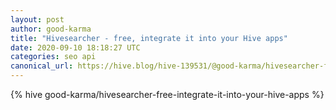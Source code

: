 ```yaml
---
layout: post
author: good-karma
title: "Hivesearcher - free, integrate it into your Hive apps"
date: 2020-09-10 18:18:27 UTC
categories: seo api
canonical_url: https://hive.blog/hive-139531/@good-karma/hivesearcher-free-integrate-it-into-your-hive-apps
---
```

{% hive good-karma/hivesearcher-free-integrate-it-into-your-hive-apps %}
